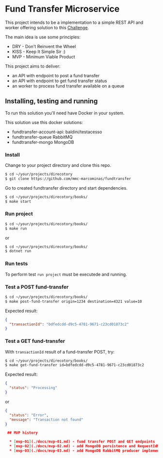 # Fund Transfer Microservice

This project intends to be a implementation to a simple REST API and worker offering solution to this [Challenge](./docs/CHALLENGE.md).

The main idea is use some principles:

 * DRY - Don't Reinvent the Wheel
 * KISS - Keep It Simple Sir :)
 * MVP - Minimum Viable Product

This project aims to deliver:

 * an API with endpoint to post a fund transfer
 * an API with endpoint to get fund transfer status
 * an worker to process fund transfer available on a queue
 
## Installing, testing and running

To run this solution you'll need have Docker in your system.

This solution use this docker solutions:

 * fundtransfer-account-api: baldini/testacesso
 * fundtransfer-queue RabbitMQ
 * fundtransfer-mongo MongoDB

### Install

Change to your project directory and clone this repo.

``` bash
$ cd ~/your/projects/direcotory
$ git clone https://github.com/mmc-marcominas/fundtransfer
```

Go to created fundtransfer directory and start dependencies.

``` bash
$ cd ~/your/projects/direcotory/books/
$ make start
```

### Run project

``` bash
$ cd ~/your/projects/direcotory/books/
$ make run
```
or
``` bash
$ cd ~/your/projects/direcotory/books/
$ dotnet run
```

### Run tests

To perform test `run project` must be executede and running.

### Test a POST fund-transfer

``` bash
$ cd ~/your/projects/direcotory/books/
$ make post-fund-transfer origin=1234 destination=4321 value=10
```
Expected result:

``` json
{
  "transactionId": "bdfedcdd-d9c5-4781-9671-c23cd01873c2"
}
```

### Test a GET fund-transfer

With `transactionId` result of a fund-transfer POST, try:

``` bash
$ cd ~/your/projects/direcotory/books/
$ make get-fund-transfer id=bdfedcdd-d9c5-4781-9671-c23cd01873c2
```

Expected result:

``` json
{
  "status": "Processing"
}
```
or
``` json
{
  "status": "Error",
  "message": "Transaction not found"
}

 ## MVP history

  * [mvp-01](./docs/mvp-01.md) - fund transfer POST and GET endpoints
  * [mvp-02](./docs/mvp-02.md) - add MongoDB persistence and RequestIdMiddleware
  * [mvp-03](./docs/mvp-03.md) - add MongoDB RabbitMQ producer implementation
